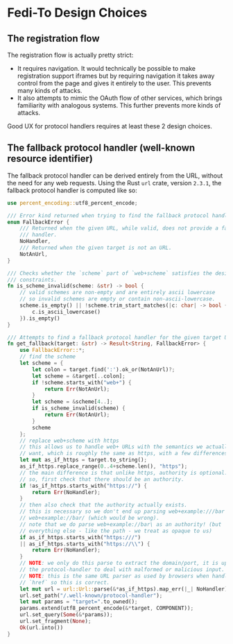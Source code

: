 # Fedi-To Design Choices

## The registration flow

The registration flow is actually pretty strict:

- It requires navigation. It would technically be possible to make registration
    support iframes but by requiring navigation it takes away control from the
    page and gives it entirely to the user. This prevents many kinds of attacks.
- It also attempts to mimic the OAuth flow of other services, which brings
    familiarity with analogous systems. This further prevents more kinds of
    attacks.

Good UX for protocol handlers requires at least these 2 design choices.

## The fallback protocol handler (well-known resource identifier)

The fallback protocol handler can be derived entirely from the URL, without the
need for any web requests. Using the Rust `url` crate, version `2.3.1`, the
fallback protocol handler is computed like so:

```rust
use percent_encoding::utf8_percent_encode;

/// Error kind returned when trying to find the fallback protocol handler.
enum FallbackError {
    /// Returned when the given URL, while valid, does not provide a fallback
    /// handler.
    NoHandler,
    /// Returned when the given target is not an URL.
    NotAnUrl,
}

/// Checks whether the `scheme` part of `web+scheme` satisfies the desired
/// constraints.
fn is_scheme_invalid(scheme: &str) -> bool {
    // valid schemes are non-empty and are entirely ascii lowercase
    // so invalid schemes are empty or contain non-ascii-lowercase.
    scheme.is_empty() || !scheme.trim_start_matches(|c: char| -> bool {
        c.is_ascii_lowercase()
    }).is_empty()
}

/// Attempts to find a fallback protocol handler for the given target URL.
fn get_fallback(target: &str) -> Result<String, FallbackError> {
    use FallbackError::*;
    // find the scheme
    let scheme = {
        let colon = target.find(':').ok_or(NotAnUrl)?;
        let scheme = &target[..colon];
        if !scheme.starts_with("web+") {
            return Err(NotAnUrl);
        }
        let scheme = &scheme[4..];
        if is_scheme_invalid(scheme) {
            return Err(NotAnUrl);
        }
        scheme
    };
    // replace web+scheme with https
    // this allows us to handle web+ URLs with the semantics we actually
    // want, which is roughly the same as https, with a few differences
    let mut as_if_https = target.to_string();
    as_if_https.replace_range(0..4+scheme.len(), "https");
    // the main difference is that unlike https, authority is optional.
    // so, first check that there should be an authority.
    if !as_if_https.starts_with("https://") {
        return Err(NoHandler);
    }
    // then also check that the authority actually exists.
    // this is necessary so we don't end up parsing web+example:///bar as
    // web+example://bar/ (which would be wrong).
    // note that we do parse web+example://bar\ as an authority! (but
    // everything else - like the path - we treat as opaque to us)
    if as_if_https.starts_with("https:///")
    || as_if_https.starts_with("https://\\") {
        return Err(NoHandler);
    }
    // NOTE: we only do this parse to extract the domain/port, it is up to
    // the protocol-handler to deal with malformed or malicious input.
    // NOTE: this is the same URL parser as used by browsers when handling
    // `href` so this is correct.
    let mut url = url::Url::parse(&*as_if_https).map_err(|_| NoHandler)?;
    url.set_path("/.well-known/protocol-handler");
    let mut params = "target=".to_owned();
    params.extend(utf8_percent_encode(&*target, COMPONENT));
    url.set_query(Some(&*params));
    url.set_fragment(None);
    Ok(url.into())
}
```
